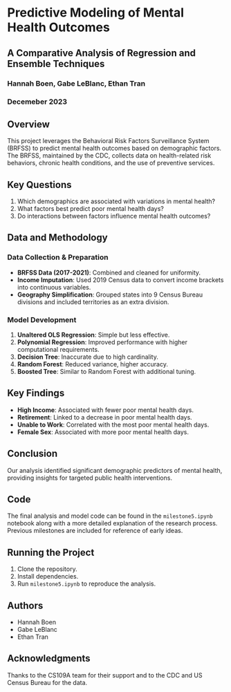# Predictive Modeling of Mental Health Outcomes
## A Comparative Analysis of Regression and Ensemble Techniques

### Hannah Boen, Gabe LeBlanc, Ethan Tran
### Decemeber 2023

## Overview

This project leverages the Behavioral Risk Factors Surveillance System (BRFSS) to predict mental health outcomes based on demographic factors. The BRFSS, maintained by the CDC, collects data on health-related risk behaviors, chronic health conditions, and the use of preventive services.

## Key Questions

1. Which demographics are associated with variations in mental health?
2. What factors best predict poor mental health days?
3. Do interactions between factors influence mental health outcomes?

## Data and Methodology

### Data Collection & Preparation

- **BRFSS Data (2017-2021)**: Combined and cleaned for uniformity.
- **Income Imputation**: Used 2019 Census data to convert income brackets into continuous variables.
- **Geography Simplification**: Grouped states into 9 Census Bureau divisions and included territories as an extra division.

### Model Development

1. **Unaltered OLS Regression**: Simple but less effective.
2. **Polynomial Regression**: Improved performance with higher computational requirements.
3. **Decision Tree**: Inaccurate due to high cardinality.
4. **Random Forest**: Reduced variance, higher accuracy.
5. **Boosted Tree**: Similar to Random Forest with additional tuning.

## Key Findings

- **High Income**: Associated with fewer poor mental health days.
- **Retirement**: Linked to a decrease in poor mental health days.
- **Unable to Work**: Correlated with the most poor mental health days.
- **Female Sex**: Associated with more poor mental health days.

## Conclusion

Our analysis identified significant demographic predictors of mental health, providing insights for targeted public health interventions.

## Code

The final analysis and model code can be found in the `milestone5.ipynb` notebook along with a more detailed explanation of the research process. Previous milestones are included for reference of early ideas.

## Running the Project

1. Clone the repository.
2. Install dependencies.
3. Run `milestone5.ipynb` to reproduce the analysis.

## Authors

- Hannah Boen
- Gabe LeBlanc
- Ethan Tran

## Acknowledgments

Thanks to the CS109A team for their support and to the CDC and US Census Bureau for the data.


